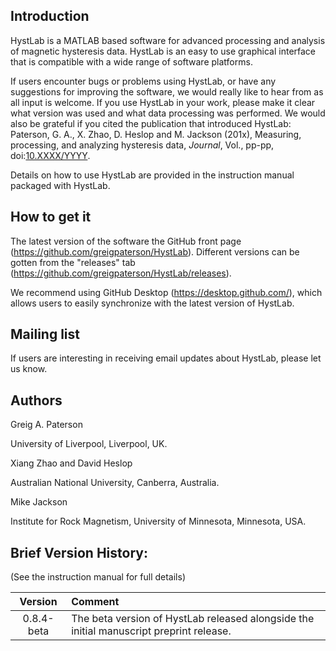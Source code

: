 ## Introduction
HystLab is a MATLAB based software for advanced processing and analysis of magnetic hysteresis data.  HystLab is an easy to use graphical interface that is compatible with a wide range of software platforms.

If users encounter bugs or problems using HystLab, or have any suggestions for improving the software, we would really like to hear from as all input is welcome. If you use HystLab in your work, please make it clear what version was used and what data processing was performed.
We would also be grateful if you cited the publication that introduced HystLab: Paterson, G. A., X. Zhao, D. Heslop and M. Jackson  (201x), Measuring, processing, and analyzing hysteresis data, _Journal_, Vol., pp-pp, doi:[10.XXXX/YYYY](http://dx.doi.org/10.).

Details on how to use HystLab are provided in the instruction manual packaged with HystLab.

## How to get it
The latest version of the software the GitHub front page (https://github.com/greigpaterson/HystLab). Different versions can be gotten from the "releases" tab (https://github.com/greigpaterson/HystLab/releases).

We recommend using GitHub Desktop (https://desktop.github.com/), which allows users to easily synchronize with the latest version of HystLab.

## Mailing list
If users are interesting in receiving email updates about HystLab, please let us know.

## Authors
Greig A. Paterson

University of Liverpool, Liverpool, UK.

Xiang Zhao and David Heslop

Australian National University, Canberra, Australia.

Mike Jackson

Institute for Rock Magnetism, University of Minnesota, Minnesota, USA.


## Brief Version History:
(See the instruction manual for full details)

|	Version 	|	Comment	|
|:-------------:|:--------- |
| 0.8.4-beta  | The beta version of HystLab released alongside the initial manuscript preprint release. |
